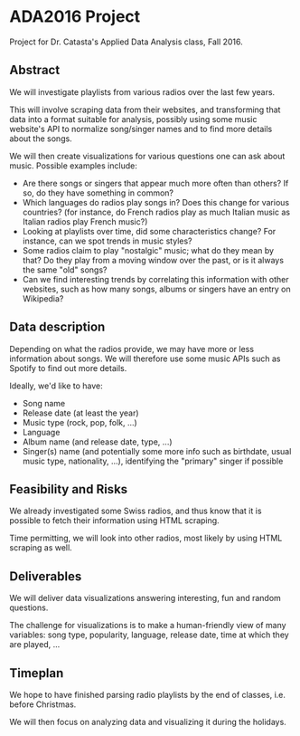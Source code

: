 # ADA2016 Project
Project for Dr. Catasta's Applied Data Analysis class, Fall 2016.

## Abstract

We will investigate playlists from various radios over the last few years.

This will involve scraping data from their websites, and transforming that data into a format suitable for analysis, possibly using some music website's API to normalize song/singer names and to find more details about the songs.

We will then create visualizations for various questions one can ask about music. Possible examples include:

- Are there songs or singers that appear much more often than others? If so, do they have something in common?
- Which languages do radios play songs in? Does this change for various countries? (for instance, do French radios play as much Italian music as Italian radios play French music?)
- Looking at playlists over time, did some characteristics change? For instance, can we spot trends in music styles?
- Some radios claim to play "nostalgic" music; what do they mean by that? Do they play from a moving window over the past, or is it always the same "old" songs?
- Can we find interesting trends by correlating this information with other websites, such as how many songs, albums or singers have an entry on Wikipedia?

## Data description

Depending on what the radios provide, we may have more or less information about songs. We will therefore use some music APIs such as Spotify to find out more details.

Ideally, we'd like to have:
- Song name
- Release date (at least the year)
- Music type (rock, pop, folk, ...)
- Language
- Album name (and release date, type, ...)
- Singer(s) name (and potentially some more info such as birthdate, usual music type, nationality, ...), identifying the "primary" singer if possible

## Feasibility and Risks

We already investigated some Swiss radios, and thus know that it is possible to fetch their information using HTML scraping.

Time permitting, we will look into other radios, most likely by using HTML scraping as well.

## Deliverables

We will deliver data visualizations answering interesting, fun and random questions.

The challenge for visualizations is to make a human-friendly view of many variables: song type, popularity, language, release date, time at which they are played, ...

## Timeplan

We hope to have finished parsing radio playlists by the end of classes, i.e. before Christmas.

We will then focus on analyzing data and visualizing it during the holidays.
